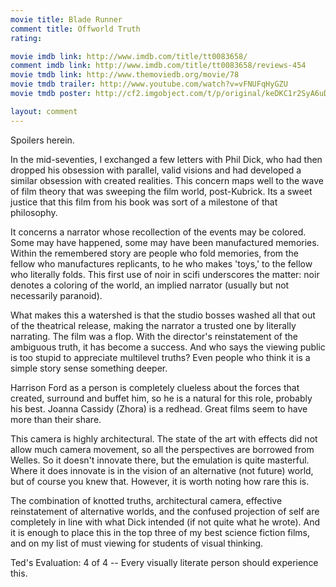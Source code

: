 ```yaml
---
movie title: Blade Runner
comment title: Offworld Truth
rating: 

movie imdb link: http://www.imdb.com/title/tt0083658/
comment imdb link: http://www.imdb.com/title/tt0083658/reviews-454
movie tmdb link: http://www.themoviedb.org/movie/78
movie tmdb trailer: http://www.youtube.com/watch?v=vFNUFqHyGZU
movie tmdb poster: http://cf2.imgobject.com/t/p/original/keDKC1r2SyA6uDkEzzVyH8xUzW8.jpg

layout: comment
---
```


Spoilers herein.

In the mid-seventies, I exchanged a few letters with Phil Dick, who had then dropped his obsession with parallel, valid visions and had developed a similar obsession with created realities. This concern maps well to the wave of film theory that was sweeping the film world, post-Kubrick. Its a sweet justice that this film from his book was sort of a milestone of that philosophy.

It concerns a narrator whose recollection of the events may be colored. Some may have happened, some may have been manufactured memories. Within the remembered story are people who fold memories, from the fellow who manufactures replicants, to he who makes 'toys,' to the fellow who literally folds. This first use of noir in scifi underscores the matter: noir denotes a coloring of the world, an implied narrator (usually but not necessarily paranoid).

What makes this a watershed is that the studio bosses washed all that out of the theatrical release, making the narrator a trusted one by literally narrating. The film was a flop. With the director's reinstatement of the ambiguous truth, it has become a success. And who says the viewing public is too stupid to appreciate multilevel truths? Even people who think it is a simple story sense something deeper.

Harrison Ford as a person is completely clueless about the forces that created, surround and buffet him, so he is a natural for this role, probably his best. Joanna Cassidy (Zhora) is a redhead. Great films seem to have more than their share.

This camera is highly architectural. The state of the art with effects did not allow much camera movement, so all the perspectives are borrowed from Welles. So it doesn't innovate there, but the emulation is quite masterful. Where it does innovate is in the vision of an alternative (not future) world, but of course you knew that. However, it is worth noting how rare this is.

The combination of knotted truths, architectural camera, effective reinstatement of alternative worlds, and the confused projection of self are completely in line with what Dick intended (if not quite what he wrote). And it is enough to place this in the top three of my best science fiction films, and on my list of must viewing for students of visual thinking.

Ted's Evaluation: 4 of 4 -- Every visually literate person should experience this.